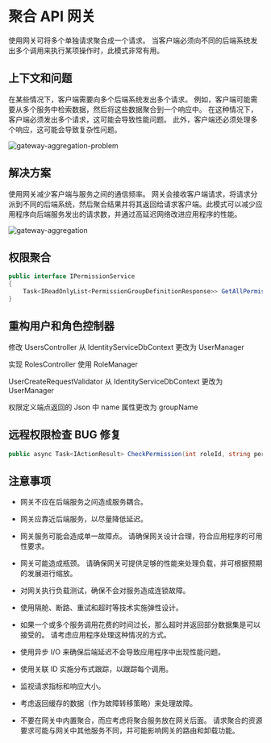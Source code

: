 # 聚合 API 网关

使用网关可将多个单独请求聚合成一个请求。 当客户端必须向不同的后端系统发出多个调用来执行某项操作时，此模式非常有用。


## 上下文和问题

在某些情况下，客户端需要向多个后端系统发出多个请求。 例如，客户端可能需要从多个服务中检索数据，然后将这些数据聚合到一个响应中。 在这种情况下，客户端必须发出多个请求，这可能会导致性能问题。 此外，客户端还必须处理多个响应，这可能会导致复杂性问题。

![gateway-aggregation-problem](https://oss.xcode.me/notes/helloshop/gateway-aggregation-problem.svg)



## 解决方案

使用网关减少客户端与服务之间的通信频率。 网关会接收客户端请求，将请求分派到不同的后端系统，然后聚合结果并将其返回给请求客户端。此模式可以减少应用程序向后端服务发出的请求数，并通过高延迟网络改进应用程序的性能。

![gateway-aggregation](https://oss.xcode.me/notes/helloshop/gateway-aggregation.svg)

## 权限聚合

```csharp
public interface IPermissionService
{
    Task<IReadOnlyList<PermissionGroupDefinitionResponse>> GetAllPermissionDefinitionsAsync(CancellationToken cancellationToken=default);
}
```

## 重构用户和角色控制器

修改 UsersController 从 IdentityServiceDbContext 更改为 UserManager<User>

实现 RolesController 使用 RoleManager<Role>

UserCreateRequestValidator 从 IdentityServiceDbContext 更改为 UserManager<User>

权限定义端点返回的 Json 中 name 属性更改为 groupName


## 远程权限检查 BUG 修复

```csharp
public async Task<IActionResult> CheckPermission(int roleId, string permissionName, string? resourceType = null, string? resourceId = null)
```

## 注意事项

- 网关不应在后端服务之间造成服务耦合。

- 网关应靠近后端服务，以尽量降低延迟。
- 网关服务可能会造成单一故障点。 请确保网关设计合理，符合应用程序的可用性要求。
- 网关可能造成瓶颈。 请确保网关可提供足够的性能来处理负载，并可根据预期的发展进行缩放。
- 对网关执行负载测试，确保不会对服务造成连锁故障。
- 使用隔舱、断路、重试和超时等技术实施弹性设计。
- 如果一个或多个服务调用花费的时间过长，那么超时并返回部分数据集是可以接受的。 请考虑应用程序处理这种情况的方式。
- 使用异步 I/O 来确保后端延迟不会导致应用程序中出现性能问题。
- 使用关联 ID 实施分布式跟踪，以跟踪每个调用。
- 监视请求指标和响应大小。
- 考虑返回缓存的数据（作为故障转移策略）来处理故障。
- 不要在网关中内置聚合，而应考虑将聚合服务放在网关后面。 请求聚合的资源要求可能与网关中其他服务不同，并可能影响网关的路由和卸载功能。

